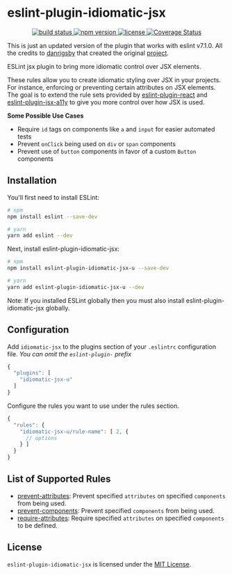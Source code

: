 # eslint-plugin-idiomatic-jsx
<p align="center">
  <a href="https://circleci.com/gh/danrigsby/eslint-plugin-idiomatic-jsx">
    <img src="https://circleci.com/gh/danrigsby/eslint-plugin-idiomatic-jsx.svg?style=svg" alt="build status" />
  </a>
  <a href="https://npmjs.org/package/eslint-plugin-idiomatic-jsx">
    <img src="https://img.shields.io/npm/v/eslint-plugin-idiomatic-jsx.svg" alt="npm version" />
  </a>
  <a href="https://github.com/danrigsby/eslint-plugin-idiomatic-jsx/blob/master/LICENSE">
    <img src="https://img.shields.io/npm/l/eslint-plugin-idiomatic-jsx.svg" alt="license" />
  </a>
  <a href='https://coveralls.io/github/danrigsby/eslint-plugin-idiomatic-jsx?branch=master'>
    <img src='https://coveralls.io/repos/github/danrigsby/eslint-plugin-idiomatic-jsx/badge.svg?branch=master' alt='Coverage Status' />
  </a>
</p>

This is just an updated version of the plugin that works with eslint v7.1.0. All the credits to [danrigsby](https://github.com/danrigsby) that created the original [project](https://github.com/danrigsby/eslint-plugin-idiomatic-jsx).

ESLint jsx plugin to bring more idiomatic control over JSX elements.

These rules allow you to create idiomatic styling over JSX in your projects.  For instance, enforcing or preventing certain attributes on JSX elements.  The goal is to extend the rule sets provided by [eslint-plugin-react](https://github.com/yannickcr/eslint-plugin-react) and [eslint-plugin-jsx-a11y](https://github.com/evcohen/eslint-plugin-jsx-a11y) to give you more control over how JSX is used.

**Some Possible Use Cases**
- Require `id` tags on components like `a` and `input` for easier automated tests
- Prevent `onClick` being used on `div` or `span` components
- Prevent use of `button` components in favor of a custom `Button` components

## Installation
You'll first need to install ESLint:

``` sh
# npm
npm install eslint --save-dev

# yarn
yarn add eslint --dev
```
Next, install eslint-plugin-idiomatic-jsx:

``` sh
# npm
npm install eslint-plugin-idiomatic-jsx-u --save-dev

# yarn
yarn add eslint-plugin-idiomatic-jsx-u --dev
```

Note: If you installed ESLint globally then you must also install eslint-plugin-idiomatic-jsx globally.

## Configuration
Add `idiomatic-jsx` to the plugins section of your `.eslintrc` configuration file. _You can omit the `eslint-plugin-` prefix_

```javascript
{
  "plugins": [
    "idiomatic-jsx-u"
  ]
}
```

Configure the rules you want to use under the rules section.

```javascript
{
  "rules": {
    "idiomatic-jsx-u/rule-name": [ 2, {
      // options
    } ]
  }
}
```

## List of Supported Rules
- [prevent-attributes](docs/rules/prevent-attributes.md): Prevent specified `attributes` on specified `components` from being used.
- [prevent-components](docs/rules/prevent-components.md): Prevent specified `components` from being used.
- [require-attributes](docs/rules/require-attributes.md): Require specified `attributes` on specified `components` to be defined.

## License
`eslint-plugin-idiomatic-jsx` is licensed under the [MIT License](LICENSE).

